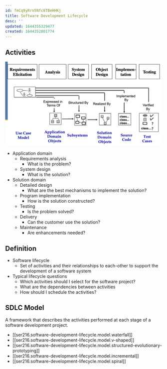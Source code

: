 ```yaml
---
id: fmCq9yRrn5Nfc8TBeHHKj
title: Software Development Lifecycle
desc: ''
updated: 1644355329477
created: 1644352801774
---
```

## Activities
![](/assets/images/2022-02-08-13-40-32.png)
- Application domain
    - Requirements analysis
        - What is the problem?
    - System design
        - What is the solution?
- Solution domain
    - Detailed design
        - What are the best mechanisms to implement the solution?
    - Program implementation
        - How is the solution constructed?
    - Testing
        - Is the problem solved?
    - Delivery
        - Can the customer use the solution?
    - Maintenance
        - Are enhancements needed?
## Definition
- Software lifecycle
    - Set of activities and their relationships to each-other to support the development of a software system
- Typical lifecycle questions
    - Which activities should I select for the software project?
    - What are the dependencies between activities
    - How should I schedule the activities?
## SDLC Model
A framework that describes the activities performed at each stage of a software development project.
- [[ser216.software-development-lifecycle.model.waterfall]]
- [[ser216.software-development-lifecycle.model.v-shaped]]
- [[ser216.software-development-lifecycle.model.structured-evolutionary-prototyping]]
- [[ser216.software-development-lifecycle.model.incremental]]
- [[ser216.software-development-lifecycle.model.spiral]]